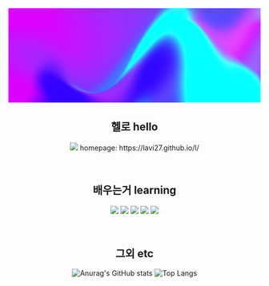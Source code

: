 <img src="banner.png" id="counter">
<h2 align="center">헬로 hello</h2>
<p align="center">
  <img src="https://visitor-badge.laobi.icu/badge?page_id=lavi27" id="counter">
  homepage: https://lavi27.github.io/l/
</p>
<br>

<h2 align="center">배우는거 learning</h2>
<p align="center">
  <img src="https://img.shields.io/badge/Python-3776AB?style=flat-square&logo=Python&logoColor=white"/>
  <img src="https://img.shields.io/badge/HTML5-E34F26?style=flat-square&logo=HTML5&logoColor=white"/>
  <img src="https://img.shields.io/badge/CSS3-1572B6?style=flat-square&logo=CSS3&logoColor=white"/>
  <img src="https://img.shields.io/badge/JavaScript-007396?style=flat-square&logo=JavaScript&logoColor=white"/>
  <img src="https://img.shields.io/badge/C-A8B9CC?style=flat-square&logo=C&logoColor=white"/>
</p>
<br>

<h2 align="center">그외 etc</h2>
<div align="center">

  ![Anurag's GitHub stats](https://github-readme-stats.vercel.app/api?username=lavi27)
  ![Top Langs](https://github-readme-stats.vercel.app/api/top-langs/?username=lavi27&theme=buefy)
</div>